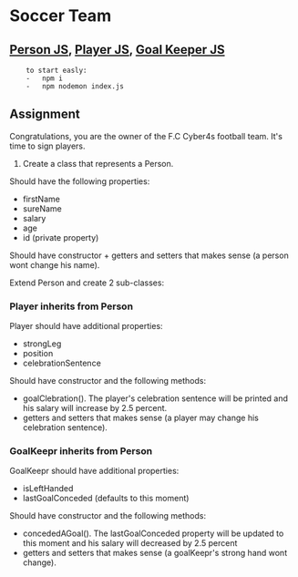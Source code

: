 # Soccer Team

## [Person JS](./Person.js), [Player JS](./Player.js), [Goal Keeper JS](./GoalKeepr.js)

```
	to start easly:
	-	npm i
	-	npm nodemon index.js
```

## Assignment

Congratulations, you are the owner of the F.C Cyber4s football team. It's time to sign players.

1. Create a class that represents a Person.

Should have the following properties:

- firstName
- sureName
- salary
- age
- id (private property)

Should have constructor + getters and setters that makes sense (a person wont change his name).

Extend Person and create 2 sub-classes:

### Player inherits from Person

Player should have additional properties:

- strongLeg
- position
- celebrationSentence

Should have constructor and the following methods:

- goalClebration(). The player's celebration sentence will be printed and his salary will increase by 2.5 percent.
- getters and setters that makes sense (a player may change his celebration sentence).

### GoalKeepr inherits from Person

GoalKeepr should have additional properties:

- isLeftHanded
- lastGoalConceded (defaults to this moment)

Should have constructor and the following methods:

- concededAGoal(). The lastGoalConceded property will be updated to this moment and his salary will decreased by 2.5 percent
- getters and setters that makes sense (a goalKeepr's strong hand wont change).
